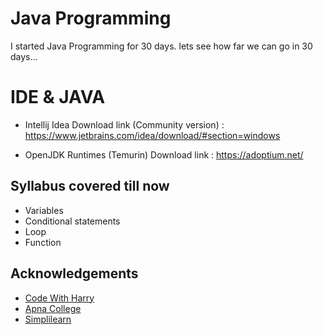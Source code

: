 
# Java Programming

I started Java Programming for 30 days. lets see how far we can go in 30 days...

# IDE & JAVA
- Intellij Idea 
Download link (Community version) : https://www.jetbrains.com/idea/download/#section=windows

- OpenJDK Runtimes (Temurin)
Download link : https://adoptium.net/


## Syllabus covered till now 
- Variables 
- Conditional statements 
- Loop 
- Function
## Acknowledgements 

 - [Code With Harry](https://www.youtube.com/playlist?list=PLu0W_9lII9agS67Uits0UnJyrYiXhDS6q)
 - [Apna College](https://www.youtube.com/playlist?list=PLfqMhTWNBTe3LtFWcvwpqTkUSlB32kJop)
 - [Simplilearn](https://www.youtube.com/watch?v=CFD9EFcNZTQ)


